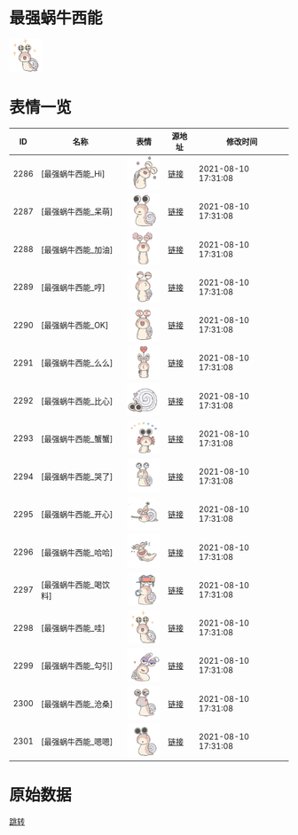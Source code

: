 # 最强蜗牛西能

<img src="./cover.png" height="60" alt="cover" />

# 表情一览

|ID|名称|表情|源地址|修改时间|
|----|----|----|----|----|
|2286|[最强蜗牛西能_Hi]|<img src="./pic/002286_%5B最强蜗牛西能_Hi%5D.png" height="60" alt="Hi"/>|[链接](http://i0.hdslb.com/bfs/emote/cacd7cd54a1d210cfacd79f5b1f061708c3dba4e.png)|2021-08-10 17:31:08|
|2287|[最强蜗牛西能_呆萌]|<img src="./pic/002287_%5B最强蜗牛西能_呆萌%5D.png" height="60" alt="呆萌"/>|[链接](http://i0.hdslb.com/bfs/emote/723fce90666cf04f4f3174b95baf249e52e6522f.png)|2021-08-10 17:31:08|
|2288|[最强蜗牛西能_加油]|<img src="./pic/002288_%5B最强蜗牛西能_加油%5D.png" height="60" alt="加油"/>|[链接](http://i0.hdslb.com/bfs/emote/e0bef65b438288e9e930b73553aa630aa10157e0.png)|2021-08-10 17:31:08|
|2289|[最强蜗牛西能_哼]|<img src="./pic/002289_%5B最强蜗牛西能_哼%5D.png" height="60" alt="哼"/>|[链接](http://i0.hdslb.com/bfs/emote/9453045d9f97902a461e75636bd987c6c9e50ad9.png)|2021-08-10 17:31:08|
|2290|[最强蜗牛西能_OK]|<img src="./pic/002290_%5B最强蜗牛西能_OK%5D.png" height="60" alt="OK"/>|[链接](http://i0.hdslb.com/bfs/emote/0109c0bdfde863fe9b755d376c7e4fcf656009ae.png)|2021-08-10 17:31:08|
|2291|[最强蜗牛西能_么么]|<img src="./pic/002291_%5B最强蜗牛西能_么么%5D.png" height="60" alt="么么"/>|[链接](http://i0.hdslb.com/bfs/emote/61f399e22983dbdb7edcc73375002d60fd880f1e.png)|2021-08-10 17:31:08|
|2292|[最强蜗牛西能_比心]|<img src="./pic/002292_%5B最强蜗牛西能_比心%5D.png" height="60" alt="比心"/>|[链接](http://i0.hdslb.com/bfs/emote/b4baa63379ee8cd70acb7fd79b3075f181ab2e36.png)|2021-08-10 17:31:08|
|2293|[最强蜗牛西能_蟹蟹]|<img src="./pic/002293_%5B最强蜗牛西能_蟹蟹%5D.png" height="60" alt="蟹蟹"/>|[链接](http://i0.hdslb.com/bfs/emote/12c0cca2972500c6cfdb9b1bb544b9c5c5af7114.png)|2021-08-10 17:31:08|
|2294|[最强蜗牛西能_哭了]|<img src="./pic/002294_%5B最强蜗牛西能_哭了%5D.png" height="60" alt="哭了"/>|[链接](http://i0.hdslb.com/bfs/emote/e80c83e30f0660c27850b202dfdde8c22f983788.png)|2021-08-10 17:31:08|
|2295|[最强蜗牛西能_开心]|<img src="./pic/002295_%5B最强蜗牛西能_开心%5D.png" height="60" alt="开心"/>|[链接](http://i0.hdslb.com/bfs/emote/e59376a4b4cef728b763d227e83d276b9337212c.png)|2021-08-10 17:31:08|
|2296|[最强蜗牛西能_哈哈]|<img src="./pic/002296_%5B最强蜗牛西能_哈哈%5D.png" height="60" alt="哈哈"/>|[链接](http://i0.hdslb.com/bfs/emote/ccd1d8003ef381924582102d53838f643ac5a489.png)|2021-08-10 17:31:08|
|2297|[最强蜗牛西能_喝饮料]|<img src="./pic/002297_%5B最强蜗牛西能_喝饮料%5D.png" height="60" alt="喝饮料"/>|[链接](http://i0.hdslb.com/bfs/emote/00744b7b2305b1beb4dbe5086dc5b3e35eb88b09.png)|2021-08-10 17:31:08|
|2298|[最强蜗牛西能_哇]|<img src="./pic/002298_%5B最强蜗牛西能_哇%5D.png" height="60" alt="哇"/>|[链接](http://i0.hdslb.com/bfs/emote/c4fb8662966828b68d1221c57172c72a43457bb6.png)|2021-08-10 17:31:08|
|2299|[最强蜗牛西能_勾引]|<img src="./pic/002299_%5B最强蜗牛西能_勾引%5D.png" height="60" alt="勾引"/>|[链接](http://i0.hdslb.com/bfs/emote/693877958a8506e8d2648bef2ec7e4c9c2304e85.png)|2021-08-10 17:31:08|
|2300|[最强蜗牛西能_沧桑]|<img src="./pic/002300_%5B最强蜗牛西能_沧桑%5D.png" height="60" alt="沧桑"/>|[链接](http://i0.hdslb.com/bfs/emote/f021009f03ae2b144298e1f8478c4f1967167924.png)|2021-08-10 17:31:08|
|2301|[最强蜗牛西能_嗯嗯]|<img src="./pic/002301_%5B最强蜗牛西能_嗯嗯%5D.png" height="60" alt="嗯嗯"/>|[链接](http://i0.hdslb.com/bfs/emote/825ecd22fdfad953e452895886b17c2621231866.png)|2021-08-10 17:31:08|

# 原始数据

[跳转](./raw.json)

